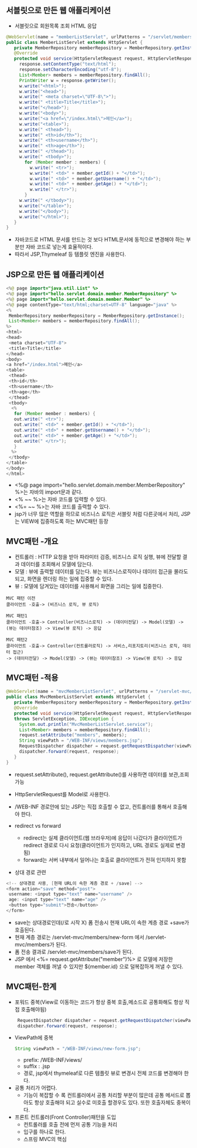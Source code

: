 ## 서블릿으로 만든 웹 애플리케이션
 - 서블릿으로 회원목록 조회 HTML 응답
```java
@WebServlet(name = "memberListServlet", urlPatterns = "/servlet/members")
public class MemberListServlet extends HttpServlet {
   private MemberRepository memberRepository = MemberRepository.getInstance();
   @Override
   protected void service(HttpServletRequest request, HttpServletResponse response) throws ServletException, IOException {
     response.setContentType("text/html");
     response.setCharacterEncoding("utf-8");
     List<Member> members = memberRepository.findAll();
     PrintWriter w = response.getWriter();
     w.write("<html>");
     w.write("<head>");
     w.write(" <meta charset=\"UTF-8\">");
     w.write(" <title>Title</title>");
     w.write("</head>");
     w.write("<body>");
     w.write("<a href=\"/index.html\">메인</a>");
     w.write("<table>");
     w.write(" <thead>");
     w.write(" <th>id</th>");
     w.write(" <th>username</th>");
     w.write(" <th>age</th>");
     w.write(" </thead>");
     w.write(" <tbody>");
       for (Member member : members) {
         w.write(" <tr>");
         w.write(" <td>" + member.getId() + "</td>");
         w.write(" <td>" + member.getUsername() + "</td>");
         w.write(" <td>" + member.getAge() + "</td>");
         w.write(" </tr>");
       }
     w.write(" </tbody>");
     w.write("</table>");
     w.write("</body>");
     w.write("</html>");
   }
}
```
 - 자바코드로 HTML 문서를 만드는 것 보다 HTML문서에 동적으로 변경해야 하는 부분만 자바 코드로 넣는게 효율적이다.
 - 따라서 JSP,Thymeleaf 등 템플릿 엔진을 사용한다.

## JSP으로 만든 웹 애플리케이션
```java
<%@ page import="java.util.List" %>
<%@ page import="hello.servlet.domain.member.MemberRepository" %>
<%@ page import="hello.servlet.domain.member.Member" %>
<%@ page contentType="text/html;charset=UTF-8" language="java" %>
<%
 MemberRepository memberRepository = MemberRepository.getInstance();
 List<Member> members = memberRepository.findAll();
%>
<html>
<head>
 <meta charset="UTF-8">
 <title>Title</title>
</head>
<body>
<a href="/index.html">메인</a>
<table>
 <thead>
 <th>id</th>
 <th>username</th>
 <th>age</th>
 </thead>
 <tbody>
  <%
   for (Member member : members) {
   out.write(" <tr>");
   out.write(" <td>" + member.getId() + "</td>");
   out.write(" <td>" + member.getUsername() + "</td>");
   out.write(" <td>" + member.getAge() + "</td>");
   out.write(" </tr>");
   }
  %>
 </tbody>
</table>
</body>
</html>
```
 - <%@ page import="hello.servlet.domain.member.MemberRepository" %>는 자바의 import문과 같다.
 - <% ~~ %>는 자바 코드를 입력할 수 있다.
 - <%= ~~ %>는 자바 코드를 출력할 수 있다.
 - jsp가 너무 많은 역할을 하므로 비즈니스 로직은 서블릿 처럼 다른곳에서 처리, JSP는 VIEW에 집중하도록 하는 MVC패턴 등장

## MVC패턴 -개요
 - 컨트롤러 : HTTP 요청을 받아 파라미터 검증, 비즈니스 로직 실행, 뷰에 전달할 결과 데이터를 조회해서 모델에 담는다.
 - 모델 : 뷰에 출력할 데이터를 담는다. 뷰는 비즈니스로직이나 데이터 접근을 몰라도 되고, 화면을 렌더링 하는 일에 집중할 수 있다.
 - 뷰 : 모델에 담겨있는 데이터를 사용해서 화면을 그리는 일에 집중한다.
```
MVC 패턴 이전   
클라이언트 -호출-> (비즈니스 로직, 뷰 로직)

MVC 패턴1
클라이언트 -호출-> Controller(비즈니스로직) -> (데이터전달) -> Model(모델) -> (뷰는 데이터참조) -> View(뷰 로직) -> 응답

MVC 패턴2
클라이언트 -호출-> Controller(컨트롤러로직) -> 서비스,리포지토리(비즈니스 로직, 데이터 접근)   
-> (데이터전달) -> Model(모델) -> (뷰는 데이터참조) -> View(뷰 로직) -> 응답
 ```


## MVC패턴 -적용
```java
@WebServlet(name = "mvcMemberListServlet", urlPatterns = "/servlet-mvc/members")
public class MvcMemberListServlet extends HttpServlet {
   private MemberRepository memberRepository = MemberRepository.getInstance();
   @Override
   protected void service(HttpServletRequest request, HttpServletResponse response)
   throws ServletException, IOException {
     System.out.println("MvcMemberListServlet.service");
     List<Member> members = memberRepository.findAll();
     request.setAttribute("members", members);
     String viewPath = "/WEB-INF/views/members.jsp";
     RequestDispatcher dispatcher = request.getRequestDispatcher(viewPath);
     dispatcher.forward(request, response);
   }
}
```
 - request.setAttribute(), request.getAttribute()를 사용하면 데이터를 보관,조회 가능
 - HttpServletRequest를 Model로 사용한다.
 - /WEB-INF 경로안에 있는 JSP는 직접 호출할 수 없고, 컨트롤러를 통해서 호출해야 한다.
 - redirect vs forward
   - redirect는 실제 클라이언트(웹 브라우저)에 응답이 나갔다가 클라이언트가 redirect 경로로 다시 요청(클라이언트가 인지하고, URL 경로도 실제로 변경됨)
   - forward는 서버 내부에서 일어나는 호출로 클라이언트가 전혀 인지하지 못함

 - 상대 경로 관련
```java
<!-- 상대경로 사용, [현재 URL이 속한 계층 경로 + /save] -->
<form action="save" method="post">
 username: <input type="text" name="username" />
 age: <input type="text" name="age" />
 <button type="submit">전송</button>
</form>
```
 - save는 상대경로인데(/로 시작 X) 폼 전송시 현재 URL이 속한 계층 경로 +save가 호출된다.
 - 현재 계층 경로는 /servlet-mvc/members/new-form 에서 /servlet-mvc/members가 된다.
 - 폼 전송 결과로 /servlet-mvc/members/save가 된다.
 - JSP 에서 <%= request.getAttribute("member")%> 로 모델에 저장한 member 객체를 꺼낼 수 있지만 ${member.id} 으로 덜복잡하게 꺼낼 수 있다.

## MVC패턴-한계
 - 포워드 중복(View로 이동하는 코드가 항상 중복 호출,메소드로 공통화해도 항상 직접 호출해야됨)
   ```java
    RequestDispatcher dispatcher = request.getRequestDispatcher(viewPath);
    dispatcher.forward(request, response);
   ```
 - ViewPath에 중복
    ```java
    String viewPath = "/WEB-INF/views/new-form.jsp";
    ```
   - prefix: /WEB-INF/views/
   - suffix : .jsp
   - 경로, jsp에서 thymeleaf로 다른 템플릿 뷰로 변경시 전체 코드를 변경해야 한다.
 - 공통 처리가 어렵다.
   - 기능이 복잡할 수 록 컨트롤러에서 공통 처리할 부분이 많은데 공통 메서드로 뽑아도 항상 호출해야 되고 실수로 미호출 할경우도 있다. 또한 호출자체도 중복이다.
 - 프론트 컨트롤러(Front Controller)패턴을 도입
   - 컨트롤러를 호출 전에 먼저 공통 기능을 처리
   - 입구를 하나로 한다.
   - 스프링 MVC의 핵심 
